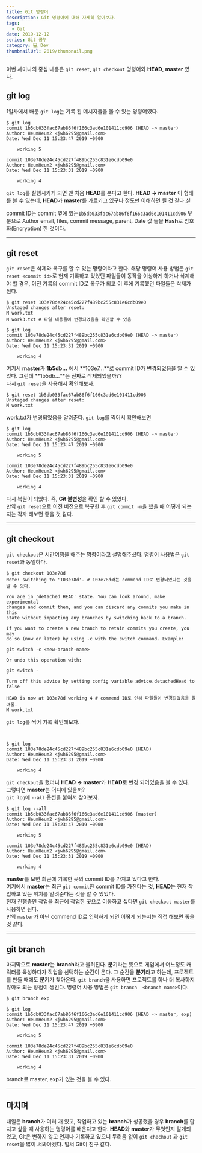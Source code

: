 ```yaml
---
title: Git 명령어
description: Git 명령어에 대해 자세히 알아보자.
tags:
  - Git
date: 2019-12-12
series: Git 공부
category: 💻 Dev
thumbnailUrl: 2019/thumbnail.png
---
```


이번 세미나의 중심 내용은 `git reset`, `git checkout` 명령어와 **HEAD**, **master** 였다.

## git log

1일차에서 배운 `git log`는 기록 된 메시지들을 볼 수 있는 명령어였다.

```shell
$ git log
commit 1b5db033fac67ab86f6f166c3ad6e101411cd906 (HEAD -> master)
Author: HeumHeum2 <jwh6295@gmail.com>
Date: Wed Dec 11 15:23:47 2019 +0900

    working 5

commit 103e78de24c45cd227f489bc255c831e6cdb09e0
Author: HeumHeum2 <jwh6295@gmail.com>
Date: Wed Dec 11 15:23:31 2019 +0900

    working 4

```

`git log`를 실행시키게 되면 맨 처음 **HEAD**를 본다고 한다. **HEAD -> master** 이 형태를 볼 수 있는데, **HEAD**가 **master**를 가르키고 있구나 정도만 이해하면 될 것 같다.싣

commit ID는 commit 옆에 있는`1b5db033fac67ab86f6f166c3ad6e101411cd906` 부분으로 Author email, files, commit message, parent, Date 값 들을 **Hash**로 암호화(Encryption) 한 것이다.

---

## git reset

`git reset`은 삭제와 복구를 할 수 있는 명령어라고 한다.
해당 명령어 사용 방법은 `git reset <commit id>`로 현재 기록하고 있었던 파일들이 동작을 이상하게 하거나 삭제해야 할 경우, 이전 기록의 commit ID로 복구가 되고 이 후에 기록했던 파일들은 삭제가 된다.

```shell
$ git reset 103e78de24c45cd227f489bc255c831e6cdb09e0
Unstaged changes after reset:
M work.txt
M work3.txt # 파일 내용들이 변경되었음을 확인할 수 있음

$ git log
commit 103e78de24c45cd227f489bc255c831e6cdb09e0 (HEAD -> master)
Author: HeumHeum2 <jwh6295@gmail.com>
Date: Wed Dec 11 15:23:31 2019 +0900

    working 4

```

여기서 **master**가 **1b5db...** 에서 **103e7...**로 commit ID가 변경되었음을 알 수 있었다. 그런데 **1b5db...**은 진짜로 삭제되었을까??  
다시 `git reset`을 사용해서 확인해보자.

```shell
$ git reset 1b5db033fac67ab86f6f166c3ad6e101411cd906
Unstaged changes after reset:
M work.txt
```

work.txt가 변경되었음을 알려준다. `git log`를 찍어서 확인해보면

```shell
$ git log
commit 1b5db033fac67ab86f6f166c3ad6e101411cd906 (HEAD -> master)
Author: HeumHeum2 <jwh6295@gmail.com>
Date: Wed Dec 11 15:23:47 2019 +0900

    working 5

commit 103e78de24c45cd227f489bc255c831e6cdb09e0
Author: HeumHeum2 <jwh6295@gmail.com>
Date: Wed Dec 11 15:23:31 2019 +0900

    working 4

```

다시 복원이 되었다. 즉, **Git 불변성**을 확인 할 수 있었다.  
만약 `git reset`으로 이전 버전으로 복구한 후 `git commit -m`을 했을 때 어떻게 되는지는 각자 해보면 좋을 것 같다.

---

## git checkout

`git checkout`은 시간여행을 해주는 명령어라고 설명해주셨다. 명령어 사용법은 `git reset`과 동일하다.

```shell
$ git checkout 103e78d
Note: switching to '103e78d'. # 103e78d라는 commend ID로 변경되었다는 것을 알 수 있다.

You are in 'detached HEAD' state. You can look around, make experimental
changes and commit them, and you can discard any commits you make in this
state without impacting any branches by switching back to a branch.

If you want to create a new branch to retain commits you create, you may
do so (now or later) by using -c with the switch command. Example:

git switch -c <new-branch-name>

Or undo this operation with:

git switch -

Turn off this advice by setting config variable advice.detachedHead to false

HEAD is now at 103e78d working 4 # commend ID로 인해 파일들이 변경되었음을 알려줌.
M work.txt
```

`git log`를 찍어 기록 확인해보자.

```shell


$ git log
commit 103e78de24c45cd227f489bc255c831e6cdb09e0 (HEAD)
Author: HeumHeum2 <jwh6295@gmail.com>
Date: Wed Dec 11 15:23:31 2019 +0900

    working 4

```

`git checkout`을 했더니 **HEAD -> master**가 **HEAD**로 변경 되어있음을 볼 수 있다.  
그렇다면 **master**는 어디에 있을까?  
`git log`에 `--all` 옵션을 붙여서 찾아보자.

```shell
$ git log --all
commit 1b5db033fac67ab86f6f166c3ad6e101411cd906 (master)
Author: HeumHeum2 <jwh6295@gmail.com>
Date: Wed Dec 11 15:23:47 2019 +0900

    working 5

commit 103e78de24c45cd227f489bc255c831e6cdb09e0 (HEAD)
Author: HeumHeum2 <jwh6295@gmail.com>
Date: Wed Dec 11 15:23:31 2019 +0900

    working 4

```

**master**를 보면 최근에 기록한 곳의 commit ID를 가지고 있다고 한다.  
여기에서 **master**는 최근 `git commit`한 commit ID를 가진다는 것, **HEAD**는 현재 작업하고 있는 위치를 알려준다는 것을 알 수 있었다.  
현재 진행중인 작업을 최근에 작업한 곳으로 이동하고 싶다면 `git checkout master`를 사용하면 된다.  
만약 `master`가 아닌 commend ID로 입력하게 되면 어떻게 되는지는 직접 해보면 좋을 것 같다.

---

## git branch

마지막으로 **master**는 **branch**라고 불려진다. **분기**라는 뜻으로 게임에서 어느정도 캐릭터를 육성하다가 직업을 선택하는 순간이 온다. 그 순간을 **분기**라고 하는데, 프로젝트를 만들 때에도 **분기**가 찾아온다. `git branch`을 사용하면 프로젝트를 하나 더 복사하지 않아도 되는 장점이 생긴다. 명령어 사용 방법은 `git branch  <branch name>`이다.

```shell
$ git branch exp

$ git log
commit 1b5db033fac67ab86f6f166c3ad6e101411cd906 (HEAD -> master, exp)
Author: HeumHeum2 <jwh6295@gmail.com>
Date: Wed Dec 11 15:23:47 2019 +0900

    working 5

commit 103e78de24c45cd227f489bc255c831e6cdb09e0
Author: HeumHeum2 <jwh6295@gmail.com>
Date: Wed Dec 11 15:23:31 2019 +0900

    working 4

```

branch로 master, exp가 있는 것을 볼 수 있다.

---

## 마치며

내일은 **branch**가 여러 개 있고, 작업하고 있는 **branch**가 성공했을 경우 **branch**를 합치고 싶을 때 사용하는 명령어를 배운다고 한다.
**HEAD**와 **master**가 무엇인지 알게되었고, Git은 변하지 않고 언제나 기록하고 있으니 두려움 없이 `git chechout` 과 `git reset`을 많이 써봐야겠다.
벌써 Git이 친구 같다.
